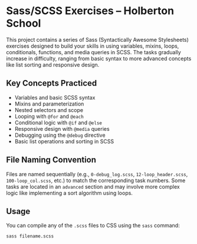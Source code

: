 # Sass/SCSS Exercises – Holberton School

This project contains a series of Sass (Syntactically Awesome Stylesheets) exercises designed to build your skills in using variables, mixins, loops, conditionals, functions, and media queries in SCSS. The tasks gradually increase in difficulty, ranging from basic syntax to more advanced concepts like list sorting and responsive design.

## Key Concepts Practiced

- Variables and basic SCSS syntax  
- Mixins and parameterization  
- Nested selectors and scope  
- Looping with `@for` and `@each`  
- Conditional logic with `@if` and `@else`  
- Responsive design with `@media` queries  
- Debugging using the `@debug` directive  
- Basic list operations and sorting in SCSS

## File Naming Convention

Files are named sequentially (e.g., `0-debug_log.scss`, `12-loop_header.scss`, `100-loop_col.scss`, etc.) to match the corresponding task numbers. Some tasks are located in an `advanced` section and may involve more complex logic like implementing a sort algorithm using loops.

## Usage

You can compile any of the `.scss` files to CSS using the `sass` command:

```bash
sass filename.scss
